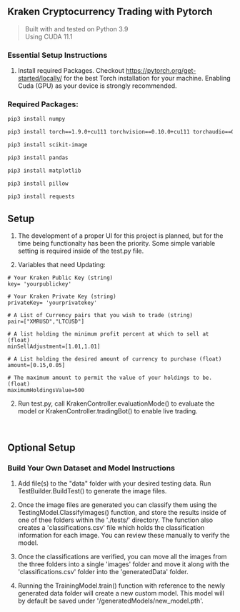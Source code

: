 ## Kraken Cryptocurrency Trading with Pytorch
>Built with and tested on Python 3.9 <br>
>Using CUDA 11.1

<h3> Essential Setup Instructions </h3>

1. Install required Packages. 
Checkout https://pytorch.org/get-started/locally/ for the best Torch installation for your machine. 
Enabling Cuda (GPU) as your device is strongly recommended.

<h3> Required Packages: </h3>

```bash
pip3 install numpy

pip3 install torch==1.9.0+cu111 torchvision==0.10.0+cu111 torchaudio==0.9.0 -f https://download.pytorch.org/whl/torch_stable.html

pip3 install scikit-image

pip3 install pandas

pip3 install matplotlib

pip3 install pillow

pip3 install requests
```


## Setup

1. The development of a proper UI for this project is planned, but for the time being functionalty has been the priority. Some simple variable setting is required inside of the test.py file.

2. Variables that need Updating: <br>
```
# Your Kraken Public Key (string)
key= 'yourpublickey' 

# Your Kraken Private Key (string)
privateKey= 'yourprivatekey' 

# A List of Currency pairs that you wish to trade (string)
pair=["XMRUSD","LTCUSD"]  

# A list holding the minimum profit percent at which to sell at (float)
minSellAdjustment=[1.01,1.01] 

# A List holding the desired amount of currency to purchase (float)
amount=[0.15,0.05] 

# The maximum amount to permit the value of your holdings to be. (float)
maximumHoldingsValue=500 
```


2. Run test.py, call KrakenController.evaluationMode() to evaluate the model or KrakenController.tradingBot() to enable live trading.

<br>

## Optional Setup

<h3> Build Your Own Dataset and Model Instructions </h3>

1.  Add file(s) to the "data" folder with your desired testing data. Run TestBuilder.BuildTest() to generate the image files.

2. Once the image files are generated you can classify them using the TestingModel.ClassifyImages() function, and store the results inside of one of thee folders within the './tests/' directory. The function also creates a 'classifications.csv' file which holds the classification information for each image. You can review these manually to verify the model.

3. Once the classifications are verified, you can move all the images from the three folders into a single 'images' folder and move it along with the 'classifications.csv' folder into the 'generatedData' folder. 

4. Running the TrainingModel.train() function with reference to the newly generated data folder will create a new custom model. This model will by default be saved under '/generatedModels/new_model.pth'.



